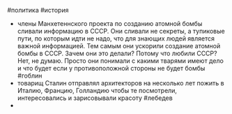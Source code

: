 #политика #история 
- члены Манхетеннского проекта по созданию атомной бомбы сливали информацию в СССР. 
  Они сливали не секреты, а тупиковые пути, по которым идти не надо, что для знающих людей является важной информацией. Тем самым они ускорили создание атомной бомбы в СССР. 
  Зачем они это делали? Потому что любили СССР? Нет, не думаю. Просто они понимали с какими тварями имеют дело и что будет если у противоположной стороны не будет бомбы #гоблин 
- товарищ Сталин отправлял архитекторов на несколько лет пожить в Италию, Францию, Голландию чтобы те посмотрели, интересовались и зарисовывали красоту #лебедев
- 